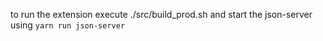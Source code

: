 to run the extension execute ./src/build_prod.sh and start the json-server using `yarn run json-server`
